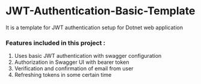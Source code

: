 # JWT-Authentication-Basic-Template
It is a template for JWT authentication setup for Dotnet web application

### Features included in this project : 
1. Uses basic JWT authentication with swagger configuration
2. Authorization in Swagger UI with bearer token
3. Verification and confirmation of email from user
4. Refreshing tokens in some certain time